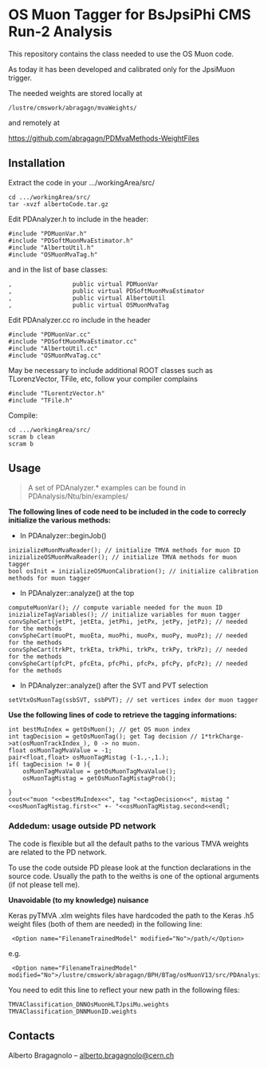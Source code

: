# OS Muon Tagger for BsJpsiPhi CMS Run-2 Analysis

This repository contains the class needed to use the OS Muon code. 

As today it has been developed and calibrated only for the JpsiMuon trigger.

The needed weights are stored locally at 

```
/lustre/cmswork/abragagn/mvaWeights/
```

and remotely at

https://github.com/abragagn/PDMvaMethods-WeightFiles

## Installation

Extract the code in your .../workingArea/src/

```
cd .../workingArea/src/
tar -xvzf albertoCode.tar.gz
```
Edit PDAnalyzer.h to include in the header:

```
#include "PDMuonVar.h"
#include "PDSoftMuonMvaEstimator.h"
#include "AlbertoUtil.h"
#include "OSMuonMvaTag.h"
```

and in the list of base classes:

```
,                 public virtual PDMuonVar
,                 public virtual PDSoftMuonMvaEstimator
,                 public virtual AlbertoUtil
,                 public virtual OSMuonMvaTag
```

Edit PDAnalyzer.cc ro include in the header
```
#include "PDMuonVar.cc"
#include "PDSoftMuonMvaEstimator.cc"
#include "AlbertoUtil.cc"
#include "OSMuonMvaTag.cc"
```

May be necessary to include additional ROOT classes such as TLorenzVector, TFile, etc, follow your compiler complains
```
#include "TLorentzVector.h"
#include "TFile.h"
```

Compile:

```
cd .../workingArea/src/
scram b clean
scram b
```

## Usage

> A set of PDAnalyzer.* examples can be found in PDAnalysis/Ntu/bin/examples/


**The following lines of code need to be included in the code to correcly initialize the various methods:**

* In PDAnalyzer::beginJob() 
```
inizializeMuonMvaReader(); // initialize TMVA methods for muon ID
inizializeOSMuonMvaReader(); // initialize TMVA methods for muon tagger
bool osInit = inizializeOSMuonCalibration(); // initialize calibration methods for muon tagger
```
* In PDAnalyzer::analyze() at the top
```
computeMuonVar(); // compute variable needed for the muon ID
inizializeTagVariables(); // initialize variables for muon tagger 
convSpheCart(jetPt, jetEta, jetPhi, jetPx, jetPy, jetPz); // needed for the methods
convSpheCart(muoPt, muoEta, muoPhi, muoPx, muoPy, muoPz); // needed for the methods
convSpheCart(trkPt, trkEta, trkPhi, trkPx, trkPy, trkPz); // needed for the methods
convSpheCart(pfcPt, pfcEta, pfcPhi, pfcPx, pfcPy, pfcPz); // needed for the methods
```

* In PDAnalyzer::analyze() after the SVT and PVT selection
```
setVtxOsMuonTag(ssbSVT, ssbPVT); // set vertices index dor muon tagger
```

**Use the following lines of code to retrieve the tagging informations:**

```
int bestMuIndex = getOsMuon(); // get OS muon index
int tagDecision = getOsMuonTag(); get Tag decision // 1*trkCharge->at(osMuonTrackIndex_), 0 -> no muon.
float osMuonTagMvaValue = -1;
pair<float,float> osMuonTagMistag (-1.,-,1.);
if( tagDecision != 0 ){
    osMuonTagMvaValue = getOsMuonTagMvaValue();
    osMuonTagMistag = getOsMuonTagMistagProb();

}
cout<<"muon "<<bestMuIndex<<", tag "<<tagDecision<<", mistag "<<osMuonTagMistag.first<<" +- "<<osMuonTagMistag.second<<endl;

```

### Addedum: usage outside PD network

The code is flexible but all the default paths to the various TMVA weights are related to the PD network.

To use the code outside PD please look at the function declarations in the source code. Usually the path to the weiths is one of the optional arguments (if not please tell me).

**Unavoidable (to my knowledge) nuisance**

Keras pyTMVA .xlm weights files have hardcoded the path to the Keras .h5 weight files (both of them are needed) in the following line:
```
 <Option name="FilenameTrainedModel" modified="No">/path/</Option>
```

e.g.

```
 <Option name="FilenameTrainedModel" modified="No">/lustre/cmswork/abragagn/BPH/BTag/osMuonV13/src/PDAnalysis/Ntu/bin/mvaTraining/dataset/weights/TrainedModel_DNNOsMuonHLTJpsiMu.h5Option>
```

You need to edit this line to reflect your new path in the following files:
```
TMVAClassification_DNNOsMuonHLTJpsiMu.weights
TMVAClassification_DNNMuonID.weights
```


## Contacts

Alberto Bragagnolo – alberto.bragagnolo@cern.ch
